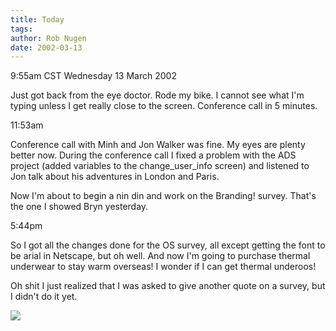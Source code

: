```yaml
---
title: Today
tags: 
author: Rob Nugen
date: 2002-03-13
---
```


<title></title>
<p class=date>9:55am CST Wednesday 13 March 2002</p>

<p>Just got back from the eye doctor.  Rode my bike.  I cannot see
what I'm typing unless I get really close to the screen.  Conference
call in 5 minutes.</p>

<p class=date>11:53am</p>

<p>Conference call with Minh and Jon Walker was fine.  My eyes are
plenty better now.  During the conference call I fixed a problem with
the ADS project (added variables to the change_user_info screen) and
listened to Jon talk about his adventures in London and Paris.</p>

<p>Now I'm about to begin a nin din and work on the Branding! survey.
That's the one I showed Bryn yesterday.</p>

<p class=date>5:44pm</p>

<p>So I got all the changes done for the OS survey, all except getting
the font to be arial in Netscape, but oh well.  And now I'm going to
purchase thermal underwear to stay warm overseas!  I wonder if I can
get thermal underoos!</p>

<p>Oh shit I just realized that I was asked to give another quote on a
survey, but I didn't do it yet.</p>

<p><img src='/images/rob/wL-ROB.gif'/></p>

